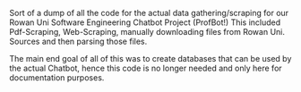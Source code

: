 Sort of a dump of all the code for the actual data gathering/scraping for our Rowan Uni Software Engineering Chatbot Project (ProfBot!)
This included Pdf-Scraping, Web-Scraping, manually downloading files from Rowan Uni. Sources and then parsing those files.

The main end goal of all of this was to create databases that can be used by the actual Chatbot, hence this code is no longer needed and only here for documentation purposes. 
